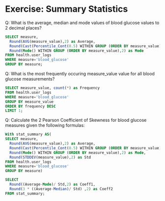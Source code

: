 # Exercise: Summary Statistics

Q: What is the average, median and mode values of blood glucose values to 2 decimal places?

```SQL 
SELECT measure,
  Round(AVG(measure_value),2) as Average,
  Round(Cast(Percentile_Cont(0.5) WITHIN GROUP (ORDER BY measure_value)AS Numeric) ,2) as Median, 
  Round(Mode() WITHIN GROUP (ORDER BY measure_value),2) as Mode
FROM health.user_logs
WHERE measure='blood_glucose'
GROUP BY measure;
```

Q: What is the most frequently occuring measure_value value for all blood glucose measurements?

```SQL 
SELECT measure_value, count(*) as Frequency
FROM health.user_logs
WHERE measure='blood_glucose'
GROUP BY measure_value
ORDER BY frequency DESC
LIMIT 1;
```

Q: Calculate the 2 Pearson Coefficient of Skewness for blood glucose measures given the following formulas:

```SQL 
With stat_summary AS(
SELECT measure,
  Round(AVG(measure_value),2) as Average,
  Round(Cast(Percentile_Cont(0.5) WITHIN GROUP (ORDER BY measure_value)AS Numeric) ,2) as Median, 
  Round(Mode() WITHIN GROUP (ORDER BY measure_value),2) as Mode,
  Round(STDDEV(measure_value),2) as Std
FROM health.user_logs
WHERE measure='blood_glucose'
GROUP BY measure)

SELECT 
  Round((Average-Mode)/ Std,2) as Coeff1,
  Round(3 * ((Average-Median)/ Std) ,2) as Coeff2
FROM stat_summary; 
```